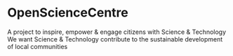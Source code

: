 # OpenScienceCentre
A project to inspire, empower &amp; engage citizens with Science &amp; Technology 
We want Science & Technology contribute to the sustainable development of local communities 
